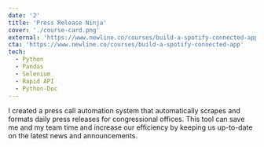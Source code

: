 ```yaml
---
date: '2'
title: 'Press Release Ninja'
cover: './course-card.png'
external: 'https://www.newline.co/courses/build-a-spotify-connected-app'
cta: 'https://www.newline.co/courses/build-a-spotify-connected-app'
tech:
  - Python
  - Pandas
  - Selenium
  - Rapid API
  - Python-Doc
---
```


I created a press call automation system that automatically scrapes and formats daily press releases for congressional offices. This tool can save me and my team time and increase our efficiency by keeping us up-to-date on the latest news and announcements.
